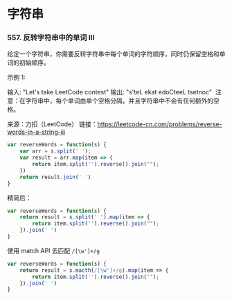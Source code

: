 # 字符串


### 557. 反转字符串中的单词 III
给定一个字符串，你需要反转字符串中每个单词的字符顺序，同时仍保留空格和单词的初始顺序。

示例 1:

输入: "Let's take LeetCode contest"
输出: "s'teL ekat edoCteeL tsetnoc" 
注意：在字符串中，每个单词由单个空格分隔，并且字符串中不会有任何额外的空格。

来源：力扣（LeetCode）
链接：https://leetcode-cn.com/problems/reverse-words-in-a-string-iii


```js
var reverseWords = function(s) {
    var arr = s.split(' ');
    var result = arr.map(item => {
        return item.split('').reverse().join("");
    })
    return result.join(' ')
}
```

精简后：
```js
var reverseWords = function(s) {
    return result = s.split(' ').map(item => {
        return item.split('').reverse().join("");
    }).join(' ')
}
```

使用  match API 去匹配 `/[\w']+/g`
```js
var reverseWords = function(s) {
    return result = s.macth(/[\w']+/g).map(item => {
        return item.split('').reverse().join("");
    }).join(' ')
}
```